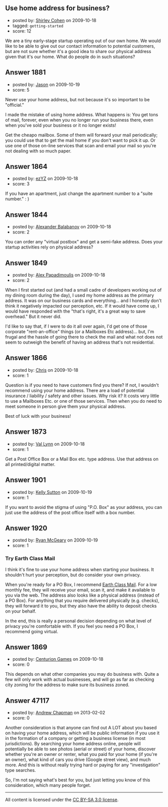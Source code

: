 ## Use home address for business?

- posted by: [Shirley Cohen](https://stackexchange.com/users/-1/955-shirley-cohen) on 2009-10-18
- tagged: `getting-started`
- score: 12

We are a tiny early-stage startup operating out of our own home. We would like to be able to give out our contact information to potential customers, but are not sure whether it's a good idea to share our physical address given that it's our home. What do people do in such situations? 


## Answer 1881

- posted by: [Jason](https://stackexchange.com/users/-1/2-jason) on 2009-10-19
- score: 5

Never use your home address, but not because it's so important to be "official."

I made the mistake of using home address.  What happens is: You get tons of mail, forever, even when you no longer run your business there, even when you've sold your business or it no longer exists!

Get the cheapo mailbox.  Some of them will forward your mail periodically; you could use that to get the mail home if you don't want to pick it up.  Or use one of those on-line services that scan and email your mail so you're not dealing with so much paper.


## Answer 1864

- posted by: [ezYZ](https://stackexchange.com/users/-1/881-ezyz) on 2009-10-18
- score: 3

If you have an apartment, just change the apartment number to a "suite number."  : )


## Answer 1844

- posted by: [Alexander Balabanov](https://stackexchange.com/users/-1/867-alexander-balabanov) on 2009-10-18
- score: 2

You can order any "virtual postbox" and get a semi-fake address.
Does your startup activities rely on physical address?


## Answer 1849

- posted by: [Alex Papadimoulis](https://stackexchange.com/users/-1/123-alex-papadimoulis) on 2009-10-18
- score: 2

When I first started out (and had a small cadre of developers working out of my dining room during the day), I used my home address as the primary address. It was on our business cards and everything... and I honestly don't think it negatively impacted our perception, etc. If it would have come up, I would have responded with the "that's right, it's a great way to save overhead." But it never did.

I'd like to say that, if I were to do it all over again, I'd get one of those corporate "rent-an-office" things (or a Mailboxes Etc address)... but, I'm frugal and the hassle of going there to check the mail and what not does not seem to outweigh the benefit of having an address that's not residential.


## Answer 1866

- posted by: [Chris](https://stackexchange.com/users/-1/412-chris) on 2009-10-18
- score: 1

Question is if you need to have customers find you there? If not, I wouldn't recommend using your home address. There are a load of potential insurance / liability / safety and other issues. Why risk it? It costs very little to use a Mailboxes Etc. or one of those services. Then when you do need to meet someone in person give them your physical address.

Best of luck with your business!


## Answer 1873

- posted by: [Val Lynn](https://stackexchange.com/users/-1/692-val-lynn) on 2009-10-18
- score: 1

Get a Post Office Box or a Mail Box etc. type address.  Use that address on all printed/digital matter.


## Answer 1901

- posted by: [Kelly Sutton](https://stackexchange.com/users/-1/985-kelly-sutton) on 2009-10-19
- score: 1

If you want to avoid the stigma of using "P.O. Box" as your address, you can just use the address of the post office itself with a box number.


## Answer 1920

- posted by: [Ryan McGeary](https://stackexchange.com/users/-1/992-ryan-mcgeary) on 2009-10-19
- score: 1

### Try Earth Class Mail

I think it's fine to use your home address when starting your business.  It shouldn't hurt your perception, but do consider your own privacy.

When you're ready for a PO Box, I recommend [Earth Class Mail](http://www.earthclassmail.com/).  For a low monthly fee, they will receive your email, scan it, and make it available to you via the web.  The address also looks like a physical address (instead of a PO Box).  For anything that you require delivered physically (e.g. checks), they will forward it to you, but they also have the ability to deposit checks on your behalf.

In the end, this is really a personal decision depending on what level of privacy you're comfortable with.  If you feel you need a PO Box, I recommend going virtual.


## Answer 1869

- posted by: [Centurion Games](https://stackexchange.com/users/-1/970-centurion-games) on 2009-10-18
- score: 0

This depends on what other companies you may do business with. Quite a few will only work with actual businesses, and will go as far as checking city zoning for the address to make sure its business zoned. 



## Answer 47117

- posted by: [Andrew Chapman](https://stackexchange.com/users/-1/23847-andrew-chapman) on 2013-02-02
- score: 0

Another consideration is that anyone can find out A LOT about you based on having your home address, which will be public information if you use it in the formation of a company or getting a business license (in most jurisdictions). By searching your home address online, people will potentially be able to see photos (aerial or street) of your home, discover whether you're an owner or renter, what you paid for your home (if you're an owner), what kind of cars you drive (Google street view), and much more. And this is without really trying hard or paying for any "investigation" type searches. 

So, I'm not saying what's best for you, but just letting you know of this consideration, which many people forget.



---

All content is licensed under the [CC BY-SA 3.0 license](https://creativecommons.org/licenses/by-sa/3.0/).
